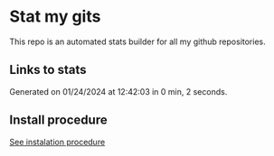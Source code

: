 # Stat my gits

This repo is an automated stats builder for all my github repositories.

## Links to stats


Generated on 01/24/2024 at 12:42:03 in 0 min, 2 seconds.

## Install procedure

[See instalation procedure](./src/install.md)
